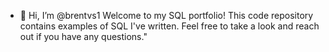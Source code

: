 - 👋 Hi, I’m @brentvs1 Welcome to my SQL portfolio! This code repository contains examples of SQL I've written. Feel free to take a look and reach out if you have any questions." 



